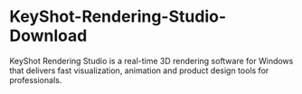 # KeyShot-Rendering-Studio-Download
KeyShot Rendering Studio is a real-time 3D rendering software for Windows that delivers fast visualization, animation and product design tools for professionals.
